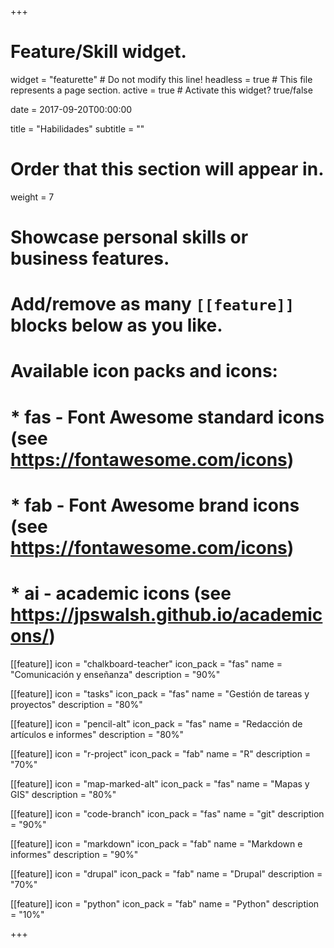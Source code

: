 +++
# Feature/Skill widget.
widget = "featurette"  # Do not modify this line!
headless = true  # This file represents a page section.
active = true # Activate this widget? true/false

date = 2017-09-20T00:00:00

title = "Habilidades"
subtitle = ""

# Order that this section will appear in.
weight = 7

# Showcase personal skills or business features.
#
# Add/remove as many `[[feature]]` blocks below as you like.
#
# Available icon packs and icons:
# * fas - Font Awesome standard icons (see https://fontawesome.com/icons)
# * fab - Font Awesome brand icons (see https://fontawesome.com/icons)
# * ai - academic icons (see https://jpswalsh.github.io/academicons/)

[[feature]]
  icon = "chalkboard-teacher"
  icon_pack = "fas"
  name = "Comunicación y enseñanza"
  description = "90%"

[[feature]]
  icon = "tasks"
  icon_pack = "fas"
  name = "Gestión de tareas y proyectos"
  description = "80%"

[[feature]]
  icon = "pencil-alt"
  icon_pack = "fas"
  name = "Redacción de artículos e informes"
  description = "80%"

[[feature]]
  icon = "r-project"
  icon_pack = "fab"
  name = "R"
  description = "70%"

[[feature]]
  icon = "map-marked-alt"
  icon_pack = "fas"
  name = "Mapas y GIS"
  description = "80%"

[[feature]]
  icon = "code-branch"
  icon_pack = "fas"
  name = "git"
  description = "90%"

[[feature]]
  icon = "markdown"
  icon_pack = "fab"
  name = "Markdown e informes"
  description = "90%"

[[feature]]
  icon = "drupal"
  icon_pack = "fab"
  name = "Drupal"
  description = "70%"

[[feature]]
  icon = "python"
  icon_pack = "fab"
  name = "Python"
  description = "10%"

+++
